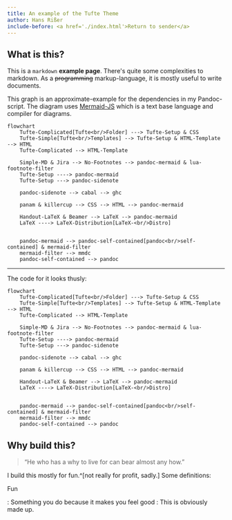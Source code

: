 ```yaml
---
title: An example of the Tufte Theme
author: Hans Rißer
include-before: <a href='./index.html'>Return to sender</a>
---
```


## What is this?

This is a `markdown` **example page**.
There's quite some complexities to markdown.
As a ~~programming~~ markup-language, it is mostly useful to write documents.

This graph is an approximate-example for the dependencies in my Pandoc-script.
The diagram uses [Mermaid-JS](https://mermaid.js.org/#/) which is a text base language and compiler for diagrams.

```mermaid
flowchart
    Tufte-Complicated[Tufte<br/>Folder] ---> Tufte-Setup & CSS
    Tufte-Simple[Tufte<br/>Templates] --> Tufte-Setup & HTML-Template --> HTML
    Tufte-Complicated --> HTML-Template
    
    Simple-MD & Jira --> No-Footnotes --> pandoc-mermaid & lua-footnote-filter
    Tufte-Setup ----> pandoc-mermaid 
    Tufte-Setup ---> pandoc-sidenote
    
    pandoc-sidenote --> cabal --> ghc
    
    panam & killercup --> CSS --> HTML --> pandoc-mermaid
    
    Handout-LaTeX & Beamer --> LaTeX --> pandoc-mermaid
    LaTeX ----> LaTeX-Distribution[LaTeX-<br/>Distro]


    pandoc-mermaid --> pandoc-self-contained[pandoc<br/>self-contained] & mermaid-filter
    mermaid-filter --> mmdc
    pandoc-self-contained --> pandoc
```

---

The code for it looks thusly:

```
flowchart
    Tufte-Complicated[Tufte<br/>Folder] ---> Tufte-Setup & CSS
    Tufte-Simple[Tufte<br/>Templates] --> Tufte-Setup & HTML-Template --> HTML
    Tufte-Complicated --> HTML-Template
    
    Simple-MD & Jira --> No-Footnotes --> pandoc-mermaid & lua-footnote-filter
    Tufte-Setup ----> pandoc-mermaid 
    Tufte-Setup ---> pandoc-sidenote
    
    pandoc-sidenote --> cabal --> ghc
    
    panam & killercup --> CSS --> HTML --> pandoc-mermaid
    
    Handout-LaTeX & Beamer --> LaTeX --> pandoc-mermaid
    LaTeX ----> LaTeX-Distribution[LaTeX-<br/>Distro]


    pandoc-mermaid --> pandoc-self-contained[pandoc<br/>self-contained] & mermaid-filter
    mermaid-filter --> mmdc
    pandoc-self-contained --> pandoc
```

## Why build this?

> “He who has a why to live for can bear almost any how.”

I build this mostly for fun.^[not really for profit, sadly.]
Some definitions:

Fun

: Something you do because it makes you feel good
: This is obviously made up.
